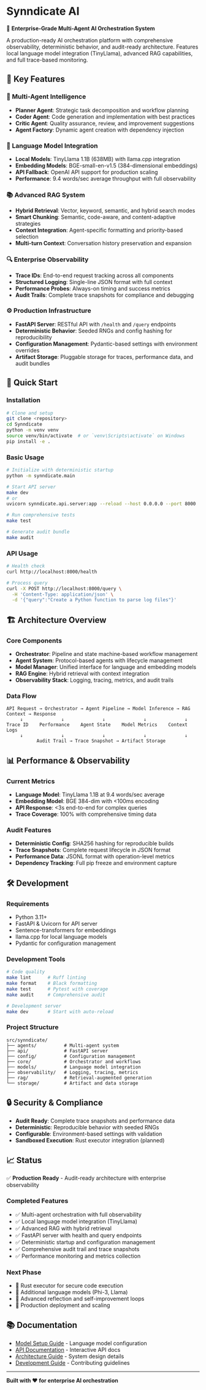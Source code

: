 # Synndicate AI

🚀 **Enterprise-Grade Multi-Agent AI Orchestration System**

A production-ready AI orchestration platform with comprehensive observability, deterministic behavior, and audit-ready architecture. Features local language model integration (TinyLlama), advanced RAG capabilities, and full trace-based monitoring.

## 🎯 **Key Features**

### **🤖 Multi-Agent Intelligence**
- **Planner Agent**: Strategic task decomposition and workflow planning
- **Coder Agent**: Code generation and implementation with best practices
- **Critic Agent**: Quality assurance, review, and improvement suggestions
- **Agent Factory**: Dynamic agent creation with dependency injection

### **🧠 Language Model Integration**
- **Local Models**: TinyLlama 1.1B (638MB) with llama.cpp integration
- **Embedding Models**: BGE-small-en-v1.5 (384-dimensional embeddings)
- **API Fallback**: OpenAI API support for production scaling
- **Performance**: 9.4 words/sec average throughput with full observability

### **📚 Advanced RAG System**
- **Hybrid Retrieval**: Vector, keyword, semantic, and hybrid search modes
- **Smart Chunking**: Semantic, code-aware, and content-adaptive strategies
- **Context Integration**: Agent-specific formatting and priority-based selection
- **Multi-turn Context**: Conversation history preservation and expansion

### **🔍 Enterprise Observability**
- **Trace IDs**: End-to-end request tracking across all components
- **Structured Logging**: Single-line JSON format with full context
- **Performance Probes**: Always-on timing and success metrics
- **Audit Trails**: Complete trace snapshots for compliance and debugging

### **⚙️ Production Infrastructure**
- **FastAPI Server**: RESTful API with `/health` and `/query` endpoints
- **Deterministic Behavior**: Seeded RNGs and config hashing for reproducibility
- **Configuration Management**: Pydantic-based settings with environment overrides
- **Artifact Storage**: Pluggable storage for traces, performance data, and audit bundles

## 🚀 **Quick Start**

### **Installation**
```bash
# Clone and setup
git clone <repository>
cd Synndicate
python -m venv venv
source venv/bin/activate  # or `venv\Scripts\activate` on Windows
pip install -e .
```

### **Basic Usage**
```bash
# Initialize with deterministic startup
python -m synndicate.main

# Start API server
make dev
# or
uvicorn synndicate.api.server:app --reload --host 0.0.0.0 --port 8000

# Run comprehensive tests
make test

# Generate audit bundle
make audit
```

### **API Usage**
```bash
# Health check
curl http://localhost:8000/health

# Process query
curl -X POST http://localhost:8000/query \
  -H 'Content-Type: application/json' \
  -d '{"query":"Create a Python function to parse log files"}'
```

## 🏗️ **Architecture Overview**

### **Core Components**
- **Orchestrator**: Pipeline and state machine-based workflow management
- **Agent System**: Protocol-based agents with lifecycle management
- **Model Manager**: Unified interface for language and embedding models
- **RAG Engine**: Hybrid retrieval with context integration
- **Observability Stack**: Logging, tracing, metrics, and audit trails

### **Data Flow**
```
API Request → Orchestrator → Agent Pipeline → Model Inference → RAG Context → Response
     ↓              ↓              ↓              ↓              ↓
Trace ID    Performance    Agent State    Model Metrics    Context Logs
     ↓              ↓              ↓              ↓              ↓
           Audit Trail → Trace Snapshot → Artifact Storage
```

## 📊 **Performance & Observability**

### **Current Metrics**
- **Language Model**: TinyLlama 1.1B at 9.4 words/sec average
- **Embedding Model**: BGE 384-dim with <100ms encoding
- **API Response**: <3s end-to-end for complex queries
- **Trace Coverage**: 100% with comprehensive timing data

### **Audit Features**
- **Deterministic Config**: SHA256 hashing for reproducible builds
- **Trace Snapshots**: Complete request lifecycle in JSON format
- **Performance Data**: JSONL format with operation-level metrics
- **Dependency Tracking**: Full pip freeze and environment capture

## 🛠️ **Development**

### **Requirements**
- Python 3.11+
- FastAPI & Uvicorn for API server
- Sentence-transformers for embeddings
- llama.cpp for local language models
- Pydantic for configuration management

### **Development Tools**
```bash
# Code quality
make lint      # Ruff linting
make format    # Black formatting
make test      # Pytest with coverage
make audit     # Comprehensive audit

# Development server
make dev       # Start with auto-reload
```

### **Project Structure**
```
src/synndicate/
├── agents/          # Multi-agent system
├── api/             # FastAPI server
├── config/          # Configuration management
├── core/            # Orchestrator and workflows
├── models/          # Language model integration
├── observability/   # Logging, tracing, metrics
├── rag/             # Retrieval-augmented generation
└── storage/         # Artifact and data storage
```

## 🔒 **Security & Compliance**

- **Audit Ready**: Complete trace snapshots and performance data
- **Deterministic**: Reproducible behavior with seeded RNGs
- **Configurable**: Environment-based settings with validation
- **Sandboxed Execution**: Rust executor integration (planned)

## 📈 **Status**

✅ **Production Ready** - Audit-ready architecture with enterprise observability

### **Completed Features**
- ✅ Multi-agent orchestration with full observability
- ✅ Local language model integration (TinyLlama)
- ✅ Advanced RAG with hybrid retrieval
- ✅ FastAPI server with health and query endpoints
- ✅ Deterministic startup and configuration management
- ✅ Comprehensive audit trail and trace snapshots
- ✅ Performance monitoring and metrics collection

### **Next Phase**
- 🚧 Rust executor for secure code execution
- 🚧 Additional language models (Phi-3, Llama)
- 🚧 Advanced reflection and self-improvement loops
- 🚧 Production deployment and scaling

## 📚 **Documentation**

- [Model Setup Guide](docs/MODEL_SETUP.md) - Language model configuration
- [API Documentation](http://localhost:8000/docs) - Interactive API docs
- [Architecture Guide](docs/ARCHITECTURE.md) - System design details
- [Development Guide](docs/DEVELOPMENT.md) - Contributing guidelines

---

**Built with ❤️ for enterprise AI orchestration**
